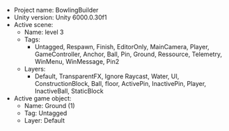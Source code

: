 <!-- UNITY CODE ASSIST INSTRUCTIONS START -->
- Project name: BowlingBuilder
- Unity version: Unity 6000.0.30f1
- Active scene:
  - Name: level 3
  - Tags:
    - Untagged, Respawn, Finish, EditorOnly, MainCamera, Player, GameController, Anchor, Ball, Pin, Ground, Ressource, Telemetry, WinMenu, WinMessage, Pin2
  - Layers:
    - Default, TransparentFX, Ignore Raycast, Water, UI, ConstructionBlock, Ball, floor, ActivePin, InactivePin, Player, InactiveBall, StaticBlock
- Active game object:
  - Name: Ground (1)
  - Tag: Untagged
  - Layer: Default
<!-- UNITY CODE ASSIST INSTRUCTIONS END -->